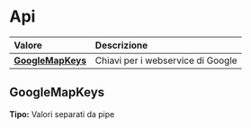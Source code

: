 # Api

| Valore| Descrizione |
| :--- | :--- |
| [**GoogleMapKeys**](api.md#googlemapkeys) | Chiavi per i webservice di Google |

## GoogleMapKeys 

**Tipo:** Valori separati da pipe	 



